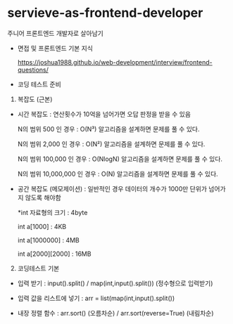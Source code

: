 # servieve-as-frontend-developer
주니어 프론트엔드 개발자로 살아남기 

- 면접 및 프론트엔드 기본 지식 

    https://joshua1988.github.io/web-development/interview/frontend-questions/

- 코딩 테스트 준비 

1.  복잡도 (근본)

- 시간 복잡도 : 연산횟수가 10억을 넘어가면 오답 판정을 받을 수 있음

    N의 범위 500 인 경우 : O(N³) 알고리즘을 설계하면 문제를 풀 수 있다.

    N의 범위 2,000 인 경우 : O(N²) 알고리즘을 설계하면 문제를 풀 수 있다.
    
    N의 범위 100,000 인 경우 : O(NlogN) 알고리즘을 설계하면 문제를 풀 수 있다.
    
    N의 범위 10,000,000 인 경우 : O(N) 알고리즘을 설계하면 문제를 풀 수 있다.
    
 
 
- 공간 복잡도 (메모제이션) : 일반적인 경우 데이터의 개수가 1000만 단위가 넘어가지 않도록 해야함 

    *int 자료형의 크기 : 4byte
    
    int a[1000] : 4KB
    
    int a[1000000] : 4MB
    
    int a[2000][2000] : 16MB
    

2. 코딩테스트 기본 

- 입력 받기 : input().split() / map(int,input().split()) (정수형으로 입력받기)

- 입력 값을 리스트에 넣기 : arr = list(map(int,input().split())

- 내장 정렬 함수 : arr.sort() (오름차순) / arr.sort(reverse=True) (내림차순)
   
